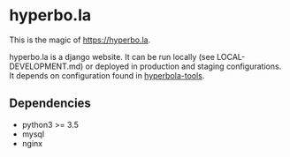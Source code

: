 # hyperbo.la

This is the magic of https://hyperbo.la.

hyperbo.la is a django website. It can be run locally (see LOCAL-DEVELOPMENT.md)
or deployed in production and staging configurations. It depends on configuration
found in [hyperbola-tools](https://github.com/lopopolo/hyperbola-tools).

## Dependencies

* python3 >= 3.5
* mysql
* nginx
